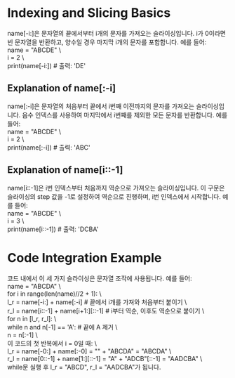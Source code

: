 # Indexing and Slicing Basics  
name[-i:]은 문자열의 끝에서부터 i개의 문자를 가져오는 슬라이싱입니다. i가 0이라면 빈 문자열을 반환하고, 양수일 경우 마지막 i개의 문자를 포함합니다. 예를 들어:  
name = "ABCDE" \  
i = 2 \  
print(name[-i:])  # 출력: 'DE'  

## Explanation of name[:-i]  
name[:-i]은 문자열의 처음부터 끝에서 i번째 이전까지의 문자를 가져오는 슬라이싱입니다. 음수 인덱스를 사용하여 마지막에서 i번째를 제외한 모든 문자를 반환합니다. 예를 들어:  
name = "ABCDE" \  
i = 2 \  
print(name[:-i])  # 출력: 'ABC'  

## Explanation of name[i::-1]  
name[i::-1]은 i번 인덱스부터 처음까지 역순으로 가져오는 슬라이싱입니다. 이 구문은 슬라이싱의 step 값을 -1로 설정하여 역순으로 진행하며, i번 인덱스에서 시작합니다. 예를 들어:  
name = "ABCDE" \  
i = 3 \  
print(name[i::-1])  # 출력: 'DCBA'  

# Code Integration Example  
코드 내에서 이 세 가지 슬라이싱은 문자열 조작에 사용됩니다. 예를 들어:  
name = "ABCDA" \  
for i in range(len(name)//2 + 1): \  
    l_r = name[-i:] + name[:-i]  # 끝에서 i개를 가져와 처음부터 붙이기 \  
    r_l = name[i::-1] + name[i+1:][::-1]  # i부터 역순, 이후도 역순으로 붙이기 \  
    for n in [l_r, r_l]: \  
        while n and n[-1] == 'A':  # 끝에 A 제거 \  
            n = n[:-1] \  
이 코드의 첫 반복에서 i = 0일 때: \  
l_r = name[-0:] + name[:-0] = "" + "ABCDA" = "ABCDA" \  
r_l = name[0::-1] + name[1:][::-1] = "A" + "ADCB"[::-1] = "AADCBA" \  
while문 실행 후 l_r = "ABCD", r_l = "AADCBA"가 됩니다.  
